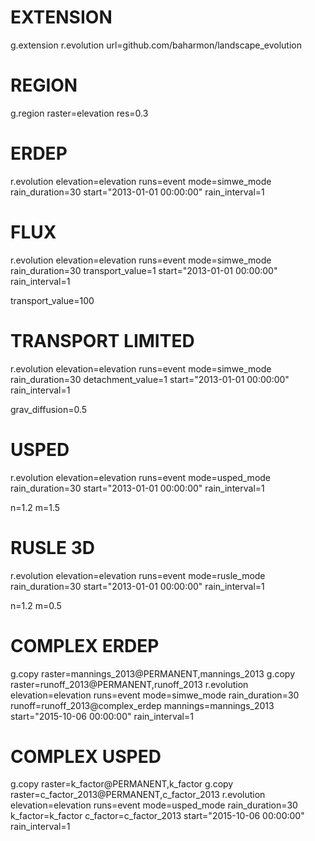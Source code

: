 # EXTENSION
g.extension r.evolution url=github.com/baharmon/landscape_evolution

# REGION
g.region raster=elevation res=0.3

# ERDEP
r.evolution elevation=elevation runs=event mode=simwe_mode rain_duration=30 start="2013-01-01 00:00:00" rain_interval=1

# FLUX
r.evolution elevation=elevation runs=event mode=simwe_mode rain_duration=30 transport_value=1 start="2013-01-01 00:00:00" rain_interval=1

transport_value=100

# TRANSPORT LIMITED
r.evolution elevation=elevation runs=event mode=simwe_mode rain_duration=30 detachment_value=1 start="2013-01-01 00:00:00" rain_interval=1

grav_diffusion=0.5

# USPED
r.evolution elevation=elevation runs=event mode=usped_mode rain_duration=30 start="2013-01-01 00:00:00" rain_interval=1

n=1.2
m=1.5

# RUSLE 3D
r.evolution elevation=elevation runs=event mode=rusle_mode rain_duration=30 start="2013-01-01 00:00:00" rain_interval=1

n=1.2
m=0.5

# COMPLEX ERDEP
g.copy raster=mannings_2013@PERMANENT,mannings_2013
g.copy raster=runoff_2013@PERMANENT,runoff_2013
r.evolution elevation=elevation runs=event mode=simwe_mode rain_duration=30 runoff=runoff_2013@complex_erdep mannings=mannings_2013 start="2015-10-06 00:00:00" rain_interval=1

# COMPLEX USPED
g.copy raster=k_factor@PERMANENT,k_factor
g.copy raster=c_factor_2013@PERMANENT,c_factor_2013
r.evolution elevation=elevation runs=event mode=usped_mode rain_duration=30 k_factor=k_factor c_factor=c_factor_2013 start="2015-10-06 00:00:00" rain_interval=1

